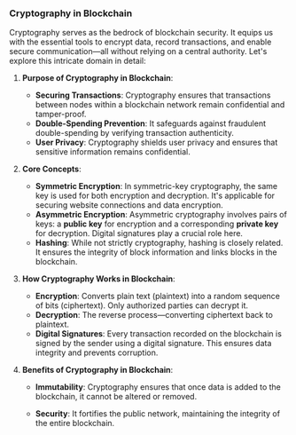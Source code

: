 ### Cryptography in Blockchain


Cryptography serves as the bedrock of blockchain security. It equips us with the essential tools to encrypt data, record transactions, and enable secure communication—all without relying on a central authority. Let's explore this intricate domain in detail:



1. **Purpose of Cryptography in Blockchain**:
   - **Securing Transactions**: Cryptography ensures that transactions between nodes within a blockchain network remain confidential and tamper-proof.
   - **Double-Spending Prevention**: It safeguards against fraudulent double-spending by verifying transaction authenticity.
   - **User Privacy**: Cryptography shields user privacy and ensures that sensitive information remains confidential.


2. **Core Concepts**:
   - **Symmetric Encryption**: In symmetric-key cryptography, the same key is used for both encryption and decryption. It's applicable for securing website connections and data encryption.
   - **Asymmetric Encryption**: Asymmetric cryptography involves pairs of keys: a **public key** for encryption and a corresponding **private key** for decryption. Digital signatures play a crucial role here.
   - **Hashing**: While not strictly cryptography, hashing is closely related. It ensures the integrity of block information and links blocks in the blockchain.


3. **How Cryptography Works in Blockchain**:
   - **Encryption**: Converts plain text (plaintext) into a random sequence of bits (ciphertext). Only authorized parties can decrypt it.
   - **Decryption**: The reverse process—converting ciphertext back to plaintext.
   - **Digital Signatures**: Every transaction recorded on the blockchain is signed by the sender using a digital signature. This ensures data integrity and prevents corruption.


4. **Benefits of Cryptography in Blockchain**:
   - **Immutability**: Cryptography ensures that once data is added to the blockchain, it cannot be altered or removed.

   - **Security**: It fortifies the public network, maintaining the integrity of the entire blockchain.

 
